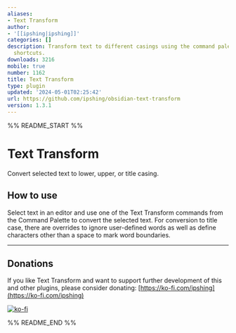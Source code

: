 ```yaml
---
aliases:
- Text Transform
author:
- '[[ipshing|ipshing]]'
categories: []
description: Transform text to different casings using the command palette or keyboard
  shortcuts.
downloads: 3216
mobile: true
number: 1162
title: Text Transform
type: plugin
updated: '2024-05-01T02:25:42'
url: https://github.com/ipshing/obsidian-text-transform
version: 1.3.1
---
```


%% README_START %%

# Text Transform

Convert selected text to lower, upper, or title casing.

## How to use

Select text in an editor and use one of the Text Transform commands from the Command Palette to convert the selected text.
For conversion to title case, there are overrides to ignore user-defined words as well as define characters other than a
space to mark word boundaries.
___

## Donations

If you like Text Transform and want to support further development of this and other plugins, please consider donating: [https://ko-fi.com/ipshing](https://ko-fi.com/ipshing)

[![ko-fi](https://ko-fi.com/img/githubbutton_sm.svg)](https://ko-fi.com/ipshing)


%% README_END %%